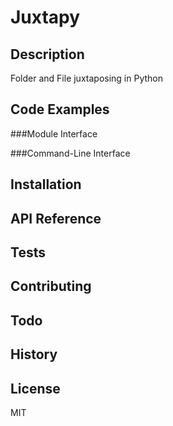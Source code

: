 Juxtapy
=======

Description
-----------
Folder and File juxtaposing in Python

Code Examples
-------------

###Module Interface

###Command-Line Interface


Installation
------------


API Reference
-------------


Tests
-----


Contributing
------------


Todo
----


History
-------


License
-------
MIT
